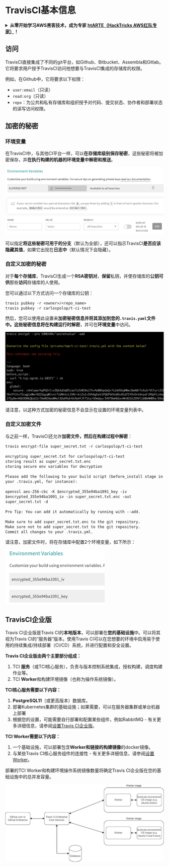 # TravisCI基本信息

<details>

<summary><strong>从零开始学习AWS黑客技术，成为专家</strong> <a href="https://training.hacktricks.xyz/courses/arte"><strong>htARTE（HackTricks AWS红队专家）</strong></a><strong>！</strong></summary>

支持HackTricks的其他方式：

- 如果您想在HackTricks中看到您的**公司广告**或**下载PDF格式的HackTricks**，请查看[**订阅计划**](https://github.com/sponsors/carlospolop)!
- 获取[**官方PEASS & HackTricks周边产品**](https://peass.creator-spring.com)
- 探索[**PEASS家族**](https://opensea.io/collection/the-peass-family)，我们的独家[NFT收藏品](https://opensea.io/collection/the-peass-family)
- **加入** 💬 [**Discord群**](https://discord.gg/hRep4RUj7f) 或 [**电报群**](https://t.me/peass) 或在**Twitter**上关注我们 🐦 [**@hacktricks\_live**](https://twitter.com/hacktricks\_live)**。**
- 通过向[**HackTricks**](https://github.com/carlospolop/hacktricks)和[**HackTricks Cloud**](https://github.com/carlospolop/hacktricks-cloud) github仓库提交PR来分享您的黑客技巧。

</details>

## 访问

TravisCI直接集成了不同的git平台，如Github、Bitbucket、Assembla和Gitlab。它将要求用户授予TravisCI访问他想要与TravisCI集成的存储库的权限。

例如，在Github中，它将要求以下权限：

- `user:email`（只读）
- `read:org`（只读）
- `repo`：为公共和私有存储库和组织授予对代码、提交状态、协作者和部署状态的读写访问权限。

## 加密的秘密

### 环境变量

在TravisCI中，与其他CI平台一样，可以**在存储库级别保存秘密**，这些秘密将被加密保存，并**在执行构建的机器的环境变量中解密和推送**。

![](<../../.gitbook/assets/image (203).png>)

可以指定**将这些秘密可用于的分支**（默认为全部），还可以指示TravisCI**是否应该隐藏其值**，如果它出现在**日志中**（默认情况下会隐藏）。

### 自定义加密的秘密

对于**每个存储库**，TravisCI生成一个**RSA密钥对**，**保留**私钥，并使存储库的**公钥可供**那些**访问**存储库的人使用。

您可以通过以下方式访问一个存储库的公钥：
```
travis pubkey -r <owner>/<repo_name>
travis pubkey -r carlospolop/t-ci-test
```
然后，您可以使用此设置来**加密秘密信息并将其添加到您的`.travis.yaml`**文件中。这些秘密信息将在构建运行时**解密**，并可在**环境变量**中访问。

![](<../../.gitbook/assets/image (139).png>)

请注意，以这种方式加密的秘密信息不会显示在设置的环境变量列表中。

### 自定义加密文件

与之前一样，TravisCI还允许**加密文件，然后在构建过程中解密**：
```
travis encrypt-file super_secret.txt -r carlospolop/t-ci-test

encrypting super_secret.txt for carlospolop/t-ci-test
storing result as super_secret.txt.enc
storing secure env variables for decryption

Please add the following to your build script (before_install stage in your .travis.yml, for instance):

openssl aes-256-cbc -K $encrypted_355e94ba1091_key -iv $encrypted_355e94ba1091_iv -in super_secret.txt.enc -out super_secret.txt -d

Pro Tip: You can add it automatically by running with --add.

Make sure to add super_secret.txt.enc to the git repository.
Make sure not to add super_secret.txt to the git repository.
Commit all changes to your .travis.yml.
```
请注意，加密文件时，将在存储库中配置2个环境变量，如下所示：

![](<../../.gitbook/assets/image (170).png>)

## TravisCI企业版

Travis CI企业版是Travis CI的**本地版本**，可以部署在**您的基础设施**中。可以将其视为Travis CI的“服务器”版本。使用Travis CI可以在您想要的环境中启用易于使用的持续集成/持续部署（CI/CD）系统，并进行配置和安全设置。

**Travis CI企业版由两个主要部分组成：**

1. TCI **服务**（或TCI核心服务），负责与版本控制系统集成，授权构建，调度构建作业等。
2. TCI **Worker**和构建环境镜像（也称为操作系统镜像）。

**TCI核心服务需要以下内容：**

1. **PostgreSQL11**（或更高版本）数据库。
2. 部署Kubernetes集群的基础设施；如果需要，可以在服务器集群或单台机器上部署
3. 根据您的设置，可能需要自行部署和配置某些组件，例如RabbitMQ - 有关更多详细信息，请参阅[设置Travis CI企业版](https://docs.travis-ci.com/user/enterprise/tcie-3.x-setting-up-travis-ci-enterprise/)。

**TCI Worker需要以下内容：**

1. 一个基础设施，可以部署包含**Worker和链接的构建镜像**的docker镜像。
2. 与某些Travis CI核心服务组件的连接性 - 有关更多详细信息，请参阅[设置Worker](https://docs.travis-ci.com/user/enterprise/setting-up-worker/)。

部署的TCI Worker和构建环境操作系统镜像数量将确定Travis CI企业版在您的基础设施中的总并发容量。

![](<../../.gitbook/assets/image (199).png>)
